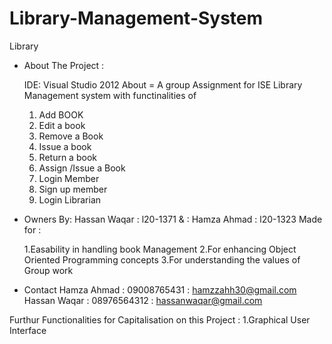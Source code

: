 # Library-Management-System

Library

- About The Project :

    IDE: Visual Studio 2012
    About = A group Assignment for ISE
    Library Management system with functinalities of 
    1. Add BOOK
    2. Edit a book
    3. Remove a Book
    4. Issue a book
    5. Return a book
    6. Assign /Issue a Book
    7. Login Member
    8. Sign up member
    9. Login Librarian

- Owners
  By: Hassan Waqar : l20-1371
  & : Hamza Ahmad  : l20-1323
  Made for :

  1.Easability in handling book Management
  2.For enhancing Object Oriented Programming concepts
  3.For understanding the values of Group work
   
- Contact
  Hamza Ahmad : 09008765431 : hamzzahh30@gmail.com
  Hassan Waqar : 08976564312 : hassanwaqar@gmail.com

Furthur Functionalities for Capitalisation on this Project :
  1.Graphical User Interface

